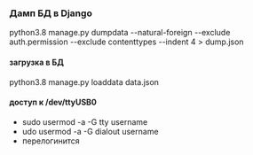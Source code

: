 ### Дамп БД в Django
python3.8 manage.py dumpdata --natural-foreign --exclude auth.permission --exclude contenttypes --indent 4 > dump.json
#### загрузка в БД
python3.8 manage.py loaddata data.json

#### доступ к /dev/ttyUSB0
* sudo usermod -a -G tty username 
* udo usermod -a -G dialout username
* перелогинится
